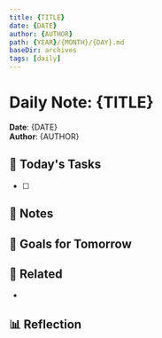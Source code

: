 ```yaml
---
title: {TITLE}
date: {DATE}
author: {AUTHOR}
path: {YEAR}/{MONTH}/{DAY}.md
baseDir: archives
tags: [daily]
---
```


# Daily Note: {TITLE}

**Date**: {DATE}  
**Author**: {AUTHOR}

## 📝 Today's Tasks
- [ ] 

## 💭 Notes


## 🎯 Goals for Tomorrow


## 🔗 Related
- 

## 📊 Reflection

